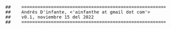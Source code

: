 <pre>
##    =======================================================
##    Andrés D'infante, <'ainfanthe at gmail dot com'>
##    v0.1, noviembre 15 del 2022
##    =======================================================
</pre>
